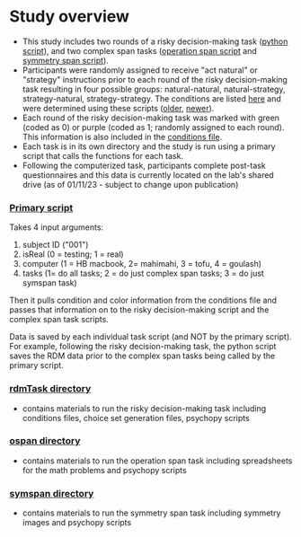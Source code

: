 # Study overview
- This study includes two rounds of a risky decision-making task ([python script](./rdmTask/rcsRDMmodule.py)), and two complex span tasks ([operation span script](./ospan/ospanTaskModule.py) and [symmetry span script](./symspan/symSpanTaskModule.py)). 
- Participants were randomly assigned to receive "act natural" or "strategy" instructions prior to each round of the risky decision-making task resulting in four possible groups: natural-natural, natural-strategy, strategy-natural, strategy-strategy. The conditions are listed [here](./rdmTask/rcsConditionsUpdated_Winter.csv) and were determined using these scripts ([older](./rdmTask/rcsConditionAssignment.py), [newer](./rdmTask/rcsConditionUpdateFile.py)). 
- Each round of the risky decision-making task was marked with green (coded as 0) or purple (coded as 1; randomly assigned to each round). This information is also included in the [conditions file](./rdmTask/rcsConditionsUpdated_Winter.csv).
- Each task is in its own directory and the study is run using a primary script that calls the functions for each task.
- Following the computerized task, participants complete post-task questionnaires and this data is currently located on the lab's shared drive (as of 01/11/23 - subject to change upon publication)


### [Primary script](./rcsPrimary.py)
Takes 4 input arguments: 
1. subject ID ("001")
2. isReal (0 = testing; 1 = real)
3. computer (1 = HB macbook, 2= mahimahi, 3 = tofu, 4 = goulash)
4. tasks (1= do all tasks; 2 = do just complex span tasks; 3 = do just symspan task)

Then it pulls condition and color information from the conditions file and passes that information on to the risky decision-making script and the complex span task scripts.

Data is saved by each individual task script (and NOT by the primary script). For example, following the risky decision-making task, the python script saves the RDM data prior to the complex span tasks being called by the primary script. 
  
### [rdmTask directory](./rdmTask/)
- contains materials to run the risky decision-making task including conditions files, choice set generation files, psychopy scripts
### [ospan directory](./ospan/)
- contains materials to run the operation span task including spreadsheets for the math problems and psychopy scripts
### [symspan directory](./symspan)
- contains materials to run the symmetry span task including symmetry images and psychopy scripts

